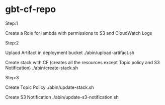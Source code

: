 # gbt-cf-repo

Step:1

Create a Role for lambda with permissions to S3 and CloudWatch Logs

Step:2

Uplaod Artifact in deployment bucket
./abin/upload-artifact.sh

Create stack with CF (creates all the resources except Topic policy and S3 Notification)
./abin/create-stack.sh

Step:3

Create Topic Policy 
./abin/update-stack.sh

Create S3 Notification
./abin/update-s3-notification.sh
